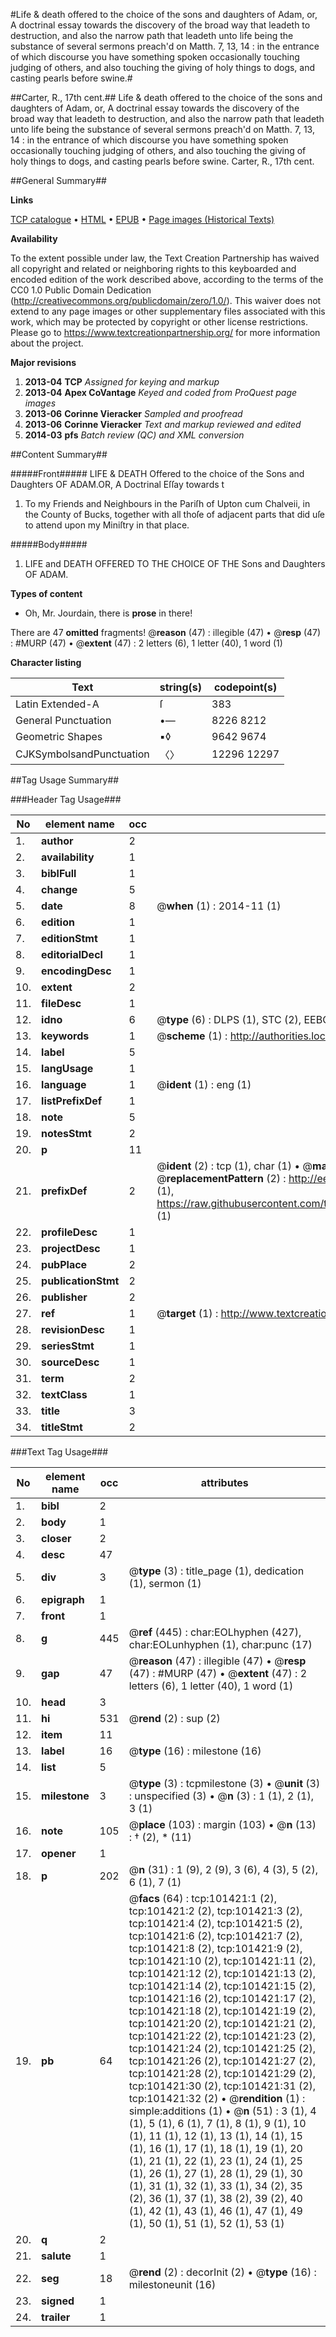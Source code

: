 #Life & death offered to the choice of the sons and daughters of Adam, or, A doctrinal essay towards the discovery of the broad way that leadeth to destruction, and also the narrow path that leadeth unto life being the substance of several sermons preach'd on Matth. 7, 13, 14 : in the entrance of which discourse you have something spoken occasionally touching judging of others, and also touching the giving of holy things to dogs, and casting pearls before swine.#

##Carter, R., 17th cent.##
Life & death offered to the choice of the sons and daughters of Adam, or, A doctrinal essay towards the discovery of the broad way that leadeth to destruction, and also the narrow path that leadeth unto life being the substance of several sermons preach'd on Matth. 7, 13, 14 : in the entrance of which discourse you have something spoken occasionally touching judging of others, and also touching the giving of holy things to dogs, and casting pearls before swine.
Carter, R., 17th cent.

##General Summary##

**Links**

[TCP catalogue](http://www.ota.ox.ac.uk/tcp/)  • 
[HTML](http://tei.it.ox.ac.uk/tcp/Texts-HTML/free/A34/A34789.html)  • 
[EPUB](http://tei.it.ox.ac.uk/tcp/Texts-EPUB/free/A34/A34789.epub) • 
[Page images (Historical Texts)](https://historicaltexts.jisc.ac.uk/eebo-13693685e)

**Availability**

To the extent possible under law, the Text Creation Partnership has waived all copyright and related or neighboring rights to this keyboarded and encoded edition of the work described above, according to the terms of the CC0 1.0 Public Domain Dedication (http://creativecommons.org/publicdomain/zero/1.0/). This waiver does not extend to any page images or other supplementary files associated with this work, which may be protected by copyright or other license restrictions. Please go to https://www.textcreationpartnership.org/ for more information about the project.

**Major revisions**

1. __2013-04__ __TCP__ *Assigned for keying and markup*
1. __2013-04__ __Apex CoVantage__ *Keyed and coded from ProQuest page images*
1. __2013-06__ __Corinne Vieracker__ *Sampled and proofread*
1. __2013-06__ __Corinne Vieracker__ *Text and markup reviewed and edited*
1. __2014-03__ __pfs__ *Batch review (QC) and XML conversion*

##Content Summary##

#####Front#####
LIFE & DEATH Offered to the choice of the Sons and Daughters OF ADAM.OR, A Doctrinal Eſſay towards t
1. To my Friends and Neighbours in the Pariſh of Upton cum Chalveii, in the County of Bucks, together with all thoſe of adjacent parts that did uſe to attend upon my Miniſtry in that place.

#####Body#####

1. LIFE and DEATH OFFERED TO THE CHOICE OF THE Sons and Daughters OF ADAM.

**Types of content**

  * Oh, Mr. Jourdain, there is **prose** in there!

There are 47 **omitted** fragments! 
 @__reason__ (47) : illegible (47)  •  @__resp__ (47) : #MURP (47)  •  @__extent__ (47) : 2 letters (6), 1 letter (40), 1 word (1)

**Character listing**


|Text|string(s)|codepoint(s)|
|---|---|---|
|Latin Extended-A|ſ|383|
|General Punctuation|•—|8226 8212|
|Geometric Shapes|▪◊|9642 9674|
|CJKSymbolsandPunctuation|〈〉|12296 12297|

##Tag Usage Summary##

###Header Tag Usage###

|No|element name|occ|attributes|
|---|---|---|---|
|1.|__author__|2||
|2.|__availability__|1||
|3.|__biblFull__|1||
|4.|__change__|5||
|5.|__date__|8| @__when__ (1) : 2014-11 (1)|
|6.|__edition__|1||
|7.|__editionStmt__|1||
|8.|__editorialDecl__|1||
|9.|__encodingDesc__|1||
|10.|__extent__|2||
|11.|__fileDesc__|1||
|12.|__idno__|6| @__type__ (6) : DLPS (1), STC (2), EEBO-CITATION (1), OCLC (1), VID (1)|
|13.|__keywords__|1| @__scheme__ (1) : http://authorities.loc.gov/ (1)|
|14.|__label__|5||
|15.|__langUsage__|1||
|16.|__language__|1| @__ident__ (1) : eng (1)|
|17.|__listPrefixDef__|1||
|18.|__note__|5||
|19.|__notesStmt__|2||
|20.|__p__|11||
|21.|__prefixDef__|2| @__ident__ (2) : tcp (1), char (1)  •  @__matchPattern__ (2) : ([0-9\-]+):([0-9IVX]+) (1), (.+) (1)  •  @__replacementPattern__ (2) : http://eebo.chadwyck.com/downloadtiff?vid=$1&page=$2 (1), https://raw.githubusercontent.com/textcreationpartnership/Texts/master/tcpchars.xml#$1 (1)|
|22.|__profileDesc__|1||
|23.|__projectDesc__|1||
|24.|__pubPlace__|2||
|25.|__publicationStmt__|2||
|26.|__publisher__|2||
|27.|__ref__|1| @__target__ (1) : http://www.textcreationpartnership.org/docs/. (1)|
|28.|__revisionDesc__|1||
|29.|__seriesStmt__|1||
|30.|__sourceDesc__|1||
|31.|__term__|2||
|32.|__textClass__|1||
|33.|__title__|3||
|34.|__titleStmt__|2||


###Text Tag Usage###

|No|element name|occ|attributes|
|---|---|---|---|
|1.|__bibl__|2||
|2.|__body__|1||
|3.|__closer__|2||
|4.|__desc__|47||
|5.|__div__|3| @__type__ (3) : title_page (1), dedication (1), sermon (1)|
|6.|__epigraph__|1||
|7.|__front__|1||
|8.|__g__|445| @__ref__ (445) : char:EOLhyphen (427), char:EOLunhyphen (1), char:punc (17)|
|9.|__gap__|47| @__reason__ (47) : illegible (47)  •  @__resp__ (47) : #MURP (47)  •  @__extent__ (47) : 2 letters (6), 1 letter (40), 1 word (1)|
|10.|__head__|3||
|11.|__hi__|531| @__rend__ (2) : sup (2)|
|12.|__item__|11||
|13.|__label__|16| @__type__ (16) : milestone (16)|
|14.|__list__|5||
|15.|__milestone__|3| @__type__ (3) : tcpmilestone (3)  •  @__unit__ (3) : unspecified (3)  •  @__n__ (3) : 1 (1), 2 (1), 3 (1)|
|16.|__note__|105| @__place__ (103) : margin (103)  •  @__n__ (13) : † (2), * (11)|
|17.|__opener__|1||
|18.|__p__|202| @__n__ (31) : 1 (9), 2 (9), 3 (6), 4 (3), 5 (2), 6 (1), 7 (1)|
|19.|__pb__|64| @__facs__ (64) : tcp:101421:1 (2), tcp:101421:2 (2), tcp:101421:3 (2), tcp:101421:4 (2), tcp:101421:5 (2), tcp:101421:6 (2), tcp:101421:7 (2), tcp:101421:8 (2), tcp:101421:9 (2), tcp:101421:10 (2), tcp:101421:11 (2), tcp:101421:12 (2), tcp:101421:13 (2), tcp:101421:14 (2), tcp:101421:15 (2), tcp:101421:16 (2), tcp:101421:17 (2), tcp:101421:18 (2), tcp:101421:19 (2), tcp:101421:20 (2), tcp:101421:21 (2), tcp:101421:22 (2), tcp:101421:23 (2), tcp:101421:24 (2), tcp:101421:25 (2), tcp:101421:26 (2), tcp:101421:27 (2), tcp:101421:28 (2), tcp:101421:29 (2), tcp:101421:30 (2), tcp:101421:31 (2), tcp:101421:32 (2)  •  @__rendition__ (1) : simple:additions (1)  •  @__n__ (51) : 3 (1), 4 (1), 5 (1), 6 (1), 7 (1), 8 (1), 9 (1), 10 (1), 11 (1), 12 (1), 13 (1), 14 (1), 15 (1), 16 (1), 17 (1), 18 (1), 19 (1), 20 (1), 21 (1), 22 (1), 23 (1), 24 (1), 25 (1), 26 (1), 27 (1), 28 (1), 29 (1), 30 (1), 31 (1), 32 (1), 33 (1), 34 (2), 35 (2), 36 (1), 37 (1), 38 (2), 39 (2), 40 (1), 42 (1), 43 (1), 46 (1), 47 (1), 49 (1), 50 (1), 51 (1), 52 (1), 53 (1)|
|20.|__q__|2||
|21.|__salute__|1||
|22.|__seg__|18| @__rend__ (2) : decorInit (2)  •  @__type__ (16) : milestoneunit (16)|
|23.|__signed__|1||
|24.|__trailer__|1||
